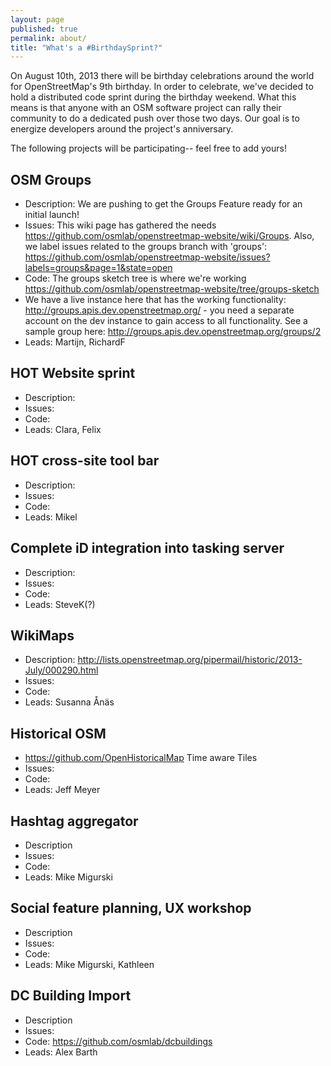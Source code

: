 ```yaml
---
layout: page
published: true
permalink: about/
title: "What's a #BirthdaySprint?"
---
```


On August 10th, 2013 there will be birthday celebrations around the world for OpenStreetMap's 9th birthday. In order to celebrate, we've decided to hold a distributed code sprint during the birthday weekend. What this means is that anyone with an OSM software project can rally their community to do a dedicated push over those two days. Our goal is to energize developers around the project's anniversary. 

The following projects will be participating-- feel free to add yours!

## OSM Groups

* Description: We are pushing to get the Groups Feature ready for an initial launch!
* Issues: This wiki page has gathered the needs https://github.com/osmlab/openstreetmap-website/wiki/Groups. Also, we label issues related to the groups branch with 'groups': https://github.com/osmlab/openstreetmap-website/issues?labels=groups&page=1&state=open 
* Code: The groups sketch tree is where we're working https://github.com/osmlab/openstreetmap-website/tree/groups-sketch
* We have a live instance here that has the working functionality: http://groups.apis.dev.openstreetmap.org/ - you need a separate account on the dev instance to gain access to all functionality. See a sample group here: http://groups.apis.dev.openstreetmap.org/groups/2 
* Leads: Martijn, RichardF

## HOT Website sprint

* Description:
* Issues:
* Code:
* Leads: Clara, Felix

## HOT cross-site tool bar

* Description:
* Issues:
* Code:
* Leads: Mikel

## Complete iD integration into tasking server

* Description:
* Issues:
* Code:
* Leads: SteveK(?)

## WikiMaps

* Description: http://lists.openstreetmap.org/pipermail/historic/2013-July/000290.html
* Issues:
* Code:
* Leads: Susanna Ånäs

## Historical OSM

* https://github.com/OpenHistoricalMap Time aware Tiles 
* Issues:
* Code:
* Leads: Jeff Meyer

## Hashtag aggregator

* Description
* Issues:
* Code:
* Leads: Mike Migurski

## Social feature planning, UX workshop

* Description
* Issues:
* Code:
* Leads: Mike Migurski, Kathleen

## DC Building Import

* Description
* Issues:
* Code: https://github.com/osmlab/dcbuildings
* Leads: Alex Barth

